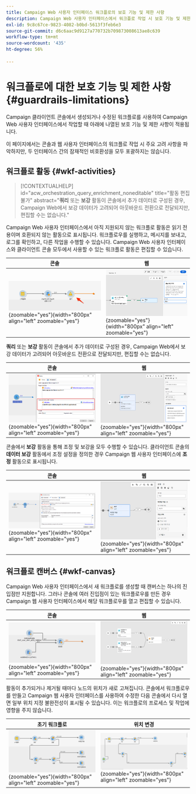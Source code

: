 ```yaml
---
title: Campaign Web 사용자 인터페이스 워크플로의 보호 기능 및 제한 사항
description: Campaign Web 사용자 인터페이스에서 워크플로 작업 시 보호 기능 및 제한 사항
exl-id: 9c8c67ce-9823-4082-b0bd-5613f3feb6e3
source-git-commit: d6c6aac9d9127a770732b709873008613ae8c639
workflow-type: tm+mt
source-wordcount: '435'
ht-degree: 56%

---
```


# 워크플로에 대한 보호 기능 및 제한 사항 {#guardrails-limitations}

Campaign 클라이언트 콘솔에서 생성되거나 수정된 워크플로를 사용하여 Campaign Web 사용자 인터페이스에서 작업할 때 아래에 나열된 보호 기능 및 제한 사항이 적용됩니다.

이 페이지에서는 콘솔과 웹 사용자 인터페이스의 워크플로 작업 시 주요 고려 사항을 파악하지만, 두 인터페이스 간의 잠재적인 비호환성을 모두 포괄하지는 않습니다.

## 워크플로 활동 {#wkf-activities}

>[!CONTEXTUALHELP]
>id="acw_orchestration_query_enrichment_noneditable"
>title="활동 편집 불가"
>abstract="**쿼리** 또는 **보강** 활동이 콘솔에서 추가 데이터로 구성된 경우, Campaign Web에서 보강 데이터가 고려되어 아웃바운드 전환으로 전달되지만, 편집할 수는 없습니다."

Campaign Web 사용자 인터페이스에서 아직 지원되지 않는 워크플로 활동은 읽기 전용이며 호환되지 않는 활동으로 표시됩니다. 워크플로우를 실행하고, 메시지를 보내고, 로그를 확인하고, 다른 작업을 수행할 수 있습니다. Campaign Web 사용자 인터페이스와 클라이언트 콘솔 모두에서 사용할 수 있는 워크플로 활동은 편집할 수 있습니다.

| 콘솔 | 웹 |
| --- | --- |
| ![콘솔의 활동 제한을 보여 주는 스크린샷](assets/limitations-activities-console.png){zoomable="yes"}{width="800px" align="left" zoomable="yes"} | ![웹 인터페이스의 활동 제한 사항을 보여 주는 스크린샷](assets/limitations-activities-web.png){zoomable="yes"}{width="800px" align="left" zoomable="yes"} |

**쿼리** 또는 **보강** 활동이 콘솔에서 추가 데이터로 구성된 경우, Campaign Web에서 보강 데이터가 고려되어 아웃바운드 전환으로 전달되지만, 편집할 수는 없습니다.

| 콘솔 | 웹 |
| --- | --- |
| ![콘솔의 옵션 제한을 보여 주는 스크린샷](assets/limitations-options-console.png){zoomable="yes"}{width="800px" align="left" zoomable="yes"} | ![웹 인터페이스의 옵션 제한을 보여 주는 스크린샷](assets/limitations-options-web.png){zoomable="yes"}{width="800px" align="left" zoomable="yes"} |

콘솔에서 **보강** 활동을 통해 조정 및 보강을 모두 수행할 수 있습니다. 클라이언트 콘솔의 **데이터 보강** 활동에서 조정 설정을 정의한 경우 Campaign 웹 사용자 인터페이스에 **조정** 활동으로 표시됩니다.

| 콘솔 | 웹 |
| --- | --- |
| ![콘솔의 데이터 보강 활동을 보여 주는 스크린샷](assets/limitations-enrichment-console.png){zoomable="yes"}{width="800px" align="left" zoomable="yes"} | ![웹 인터페이스에서 데이터 보강 활동을 보여 주는 스크린샷](assets/limitations-enrichment-web.png){zoomable="yes"}{width="800px" align="left" zoomable="yes"} |

## 워크플로 캔버스 {#wkf-canvas}

Campaign Web 사용자 인터페이스에서 새 워크플로를 생성할 때 캔버스는 하나의 진입점만 지원합니다. 그러나 콘솔에 여러 진입점이 있는 워크플로우를 만든 경우 Campaign 웹 사용자 인터페이스에서 해당 워크플로우를 열고 편집할 수 있습니다.

| 콘솔 | 웹 |
| --- | --- |
| ![콘솔에 여러 진입점을 표시하는 스크린샷](assets/limitations-multiple-console.png){zoomable="yes"}{width="800px" align="left" zoomable="yes"} | ![웹 인터페이스에서 여러 진입점을 표시하는 스크린샷](assets/limitations-multiple-web.png){zoomable="yes"}{width="800px" align="left" zoomable="yes"} |

활동이 추가되거나 제거될 때마다 노드의 위치가 새로 고쳐집니다. 콘솔에서 워크플로우를 만들고 Campaign 웹 사용자 인터페이스를 사용하여 수정한 다음 콘솔에서 다시 열면 일부 위치 지정 불완전성이 표시될 수 있습니다. 이는 워크플로의 프로세스 및 작업에 영향을 주지 않습니다.

| 초기 워크플로 | 위치 변경 |
| --- | --- |
| ![초기 워크플로 위치를 보여 주는 스크린샷](assets/limitations-positioning1.png){zoomable="yes"}{width="800px" align="left" zoomable="yes"} | ![수정 후 위치 변경 내용을 보여 주는 스크린샷](assets/limitations-positioning2.png){zoomable="yes"}{width="800px" align="left" zoomable="yes"} |